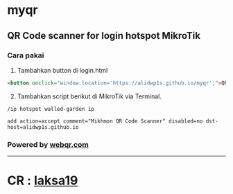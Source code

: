 # myqr
## QR Code scanner for login hotspot MikroTik

### Cara pakai

1. Tambahkan button di login.html
```html
<button onclick="window.location='https://alidwp1s.github.io/myqr';">QR Code</button>
```
2. Tambahkan script berikut di MikroTik via Terminal.
```
/ip hotspot walled-garden ip

add action=accept comment="Mikhmon QR Code Scanner" disabled=no dst-host=alidwp1s.github.io
```

### Powered by <a href="https://www.webqr.com/">webqr.com</a>
-----
# CR : <a href="https://laksa19.github.io">laksa19 </a>
